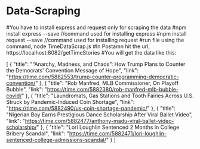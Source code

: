 # Data-Scraping
#You have to install express and request only for scraping the data 
#npm install express --save //command used for installing express
#npm install request --save //command used for installing request
#run file using the command, node TimeDataScrap.js
#In Postamn hit the url, https://localhost:8082/getTimeStories
#You will get the data like this:
 
 
 
 
 
 
 [
    {
        "title": "“Anarchy, Madness, and Chaos”: How Trump Plans to Counter the Democrats' Convention Message of Hope",
        "link": "https://time.com/5882553/trump-counter-programming-democratic-convention/"
    },
    {
        "title": "Rob Manfred, MLB Commissioner, On Playoff Bubble",
        "link": "https://time.com/5882380/rob-manfred-mlb-bubble-covid/"
    },
    {
        "title": "Laundromats, Gas Stations and Tooth Fairies Across U.S. Struck by Pandemic-Induced Coin Shortage",
        "link": "https://time.com/5882490/us-coin-shortage-pandemic/"
    },
    {
        "title": "Nigerian Boy Earns Prestigious Dance Scholarship After Viral Ballet Video",
        "link": "https://time.com/5882477/anthony-madu-viral-ballet-video-scholarship/"
    },
    {
        "title": "Lori Loughlin Sentenced 2 Months in College Bribery Scandal",
        "link": "https://time.com/5882471/lori-loughlin-sentenced-college-admissions-scandal/"
    }
]
